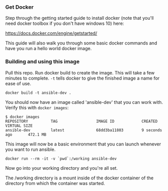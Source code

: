 ### Get Docker

Step through the getting started guide to install docker (note that you'll need docker toolbox if you don't have windows 10) here:

https://docs.docker.com/engine/getstarted/

This guide will also walk you through some basic docker commands and have you run a hello world docker image.

### Building and using this image
Pull this repo. Run docker build to create the image.  This will take a few minutes to complete.  `-t` tells docker to give the finished image a name for ease of use.

```
docker build -t ansible-dev .
```

You should now have an image called 'ansible-dev' that you can work with.  Verify this with `docker images`:

```
$ docker images
REPOSITORY          TAG                 IMAGE ID            CREATED             VIRTUAL SIZE
ansible-dev         latest              68dd3ba11803        9 seconds ago       472.1 MB
```

This image will now be a basic environment that you can launch whenever you want to run ansible.

```
docker run --rm -it -v `pwd`:/working ansible-dev
```
Now go into your working directory and you're all set.

The /working directory is a mount inside of the docker container of the directory from which the container was started.
